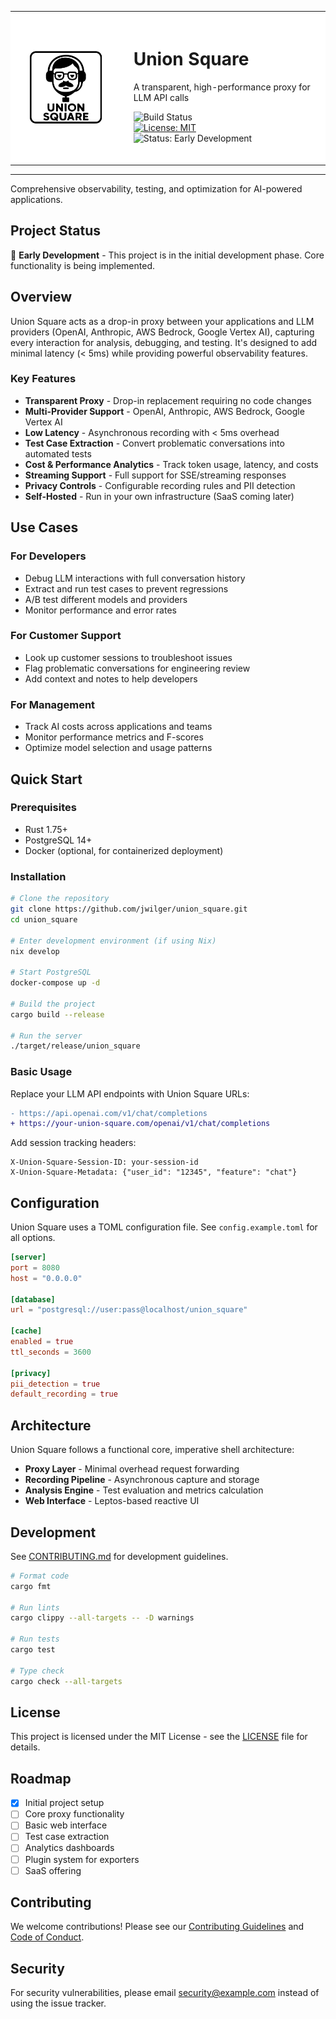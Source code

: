 <div align="center" style="background-color: white;">
  <table style="background-color: white; border: none;">
    <tr style="background-color: white;">
      <td style="background-color: white; border: none; padding: 20px;">
        <img src="logo.svg" width="200" alt="Union Square Logo">
      </td>
      <td style="background-color: white; border: none; padding: 20px;">
        <h1>Union Square</h1>
        <p>A transparent, high-performance proxy for LLM API calls</p>
        <p>
          <img src="https://img.shields.io/badge/build-not%20yet-lightgrey" alt="Build Status"><br>
          <a href="https://opensource.org/licenses/MIT"><img src="https://img.shields.io/badge/License-MIT-yellow.svg" alt="License: MIT"></a><br>
          <img src="https://img.shields.io/badge/Status-Early%20Development-orange" alt="Status: Early Development">
        </p>
      </td>
    </tr>
  </table>
</div>

---

Comprehensive observability, testing, and optimization for AI-powered applications.

## Project Status

🚧 **Early Development** - This project is in the initial development phase. Core functionality is being implemented.

## Overview

Union Square acts as a drop-in proxy between your applications and LLM providers (OpenAI, Anthropic, AWS Bedrock, Google Vertex AI), capturing every interaction for analysis, debugging, and testing. It's designed to add minimal latency (< 5ms) while providing powerful observability features.

### Key Features

- **Transparent Proxy** - Drop-in replacement requiring no code changes
- **Multi-Provider Support** - OpenAI, Anthropic, AWS Bedrock, Google Vertex AI
- **Low Latency** - Asynchronous recording with < 5ms overhead
- **Test Case Extraction** - Convert problematic conversations into automated tests
- **Cost & Performance Analytics** - Track token usage, latency, and costs
- **Streaming Support** - Full support for SSE/streaming responses
- **Privacy Controls** - Configurable recording rules and PII detection
- **Self-Hosted** - Run in your own infrastructure (SaaS coming later)

## Use Cases

### For Developers
- Debug LLM interactions with full conversation history
- Extract and run test cases to prevent regressions
- A/B test different models and providers
- Monitor performance and error rates

### For Customer Support
- Look up customer sessions to troubleshoot issues
- Flag problematic conversations for engineering review
- Add context and notes to help developers

### For Management
- Track AI costs across applications and teams
- Monitor performance metrics and F-scores
- Optimize model selection and usage patterns

## Quick Start

### Prerequisites

- Rust 1.75+
- PostgreSQL 14+
- Docker (optional, for containerized deployment)

### Installation

```bash
# Clone the repository
git clone https://github.com/jwilger/union_square.git
cd union_square

# Enter development environment (if using Nix)
nix develop

# Start PostgreSQL
docker-compose up -d

# Build the project
cargo build --release

# Run the server
./target/release/union_square
```

### Basic Usage

Replace your LLM API endpoints with Union Square URLs:

```diff
- https://api.openai.com/v1/chat/completions
+ https://your-union-square.com/openai/v1/chat/completions
```

Add session tracking headers:

```http
X-Union-Square-Session-ID: your-session-id
X-Union-Square-Metadata: {"user_id": "12345", "feature": "chat"}
```

## Configuration

Union Square uses a TOML configuration file. See `config.example.toml` for all options.

```toml
[server]
port = 8080
host = "0.0.0.0"

[database]
url = "postgresql://user:pass@localhost/union_square"

[cache]
enabled = true
ttl_seconds = 3600

[privacy]
pii_detection = true
default_recording = true
```

## Architecture

Union Square follows a functional core, imperative shell architecture:

- **Proxy Layer** - Minimal overhead request forwarding
- **Recording Pipeline** - Asynchronous capture and storage
- **Analysis Engine** - Test evaluation and metrics calculation
- **Web Interface** - Leptos-based reactive UI

## Development

See [CONTRIBUTING.md](CONTRIBUTING.md) for development guidelines.

```bash
# Format code
cargo fmt

# Run lints
cargo clippy --all-targets -- -D warnings

# Run tests
cargo test

# Type check
cargo check --all-targets
```

## License

This project is licensed under the MIT License - see the [LICENSE](LICENSE) file for details.

## Roadmap

- [x] Initial project setup
- [ ] Core proxy functionality
- [ ] Basic web interface
- [ ] Test case extraction
- [ ] Analytics dashboards
- [ ] Plugin system for exporters
- [ ] SaaS offering

## Contributing

We welcome contributions! Please see our [Contributing Guidelines](CONTRIBUTING.md) and [Code of Conduct](CODE_OF_CONDUCT.md).

## Security

For security vulnerabilities, please email security@example.com instead of using the issue tracker.
